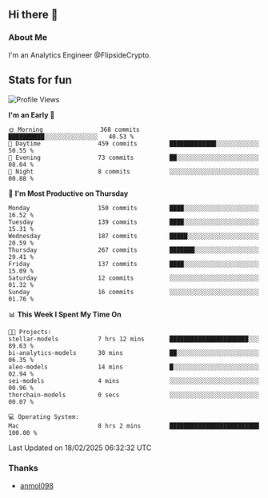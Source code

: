 ## Hi there 👋

### About Me

I'm an Analytics Engineer @FlipsideCrypto.
  
## Stats for fun


<!--START_SECTION:waka-->
![Profile Views](http://img.shields.io/badge/Profile%20Views-40-blue)

**I'm an Early 🐤** 

```text
🌞 Morning                368 commits         ██████████░░░░░░░░░░░░░░░   40.53 % 
🌆 Daytime                459 commits         █████████████░░░░░░░░░░░░   50.55 % 
🌃 Evening                73 commits          ██░░░░░░░░░░░░░░░░░░░░░░░   08.04 % 
🌙 Night                  8 commits           ░░░░░░░░░░░░░░░░░░░░░░░░░   00.88 % 
```
📅 **I'm Most Productive on Thursday** 

```text
Monday                   150 commits         ████░░░░░░░░░░░░░░░░░░░░░   16.52 % 
Tuesday                  139 commits         ████░░░░░░░░░░░░░░░░░░░░░   15.31 % 
Wednesday                187 commits         █████░░░░░░░░░░░░░░░░░░░░   20.59 % 
Thursday                 267 commits         ███████░░░░░░░░░░░░░░░░░░   29.41 % 
Friday                   137 commits         ████░░░░░░░░░░░░░░░░░░░░░   15.09 % 
Saturday                 12 commits          ░░░░░░░░░░░░░░░░░░░░░░░░░   01.32 % 
Sunday                   16 commits          ░░░░░░░░░░░░░░░░░░░░░░░░░   01.76 % 
```


📊 **This Week I Spent My Time On** 

```text
🐱‍💻 Projects: 
stellar-models           7 hrs 12 mins       ██████████████████████░░░   89.63 % 
bi-analytics-models      30 mins             ██░░░░░░░░░░░░░░░░░░░░░░░   06.35 % 
aleo-models              14 mins             █░░░░░░░░░░░░░░░░░░░░░░░░   02.94 % 
sei-models               4 mins              ░░░░░░░░░░░░░░░░░░░░░░░░░   00.96 % 
thorchain-models         0 secs              ░░░░░░░░░░░░░░░░░░░░░░░░░   00.07 % 

💻 Operating System: 
Mac                      8 hrs 2 mins        █████████████████████████   100.00 % 
```


 Last Updated on 18/02/2025 06:32:32 UTC
<!--END_SECTION:waka-->

### Thanks
 - [anmol098](https://github.com/anmol098/waka-readme-stats/)
  
